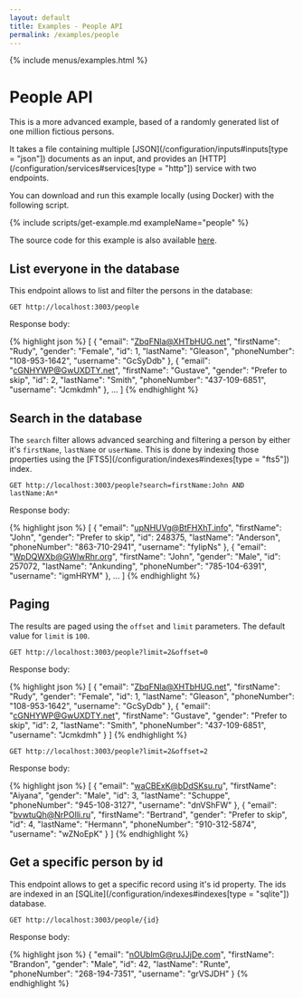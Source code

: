 ```yaml
---
layout: default
title: Examples - People API
permalink: /examples/people
---
```


{% include menus/examples.html %}

# People API

This is a more advanced example, based of a randomly generated list of one million fictious persons.

It takes a file containing multiple [JSON](/configuration/inputs#inputs[type = &quot;json&quot;]) documents as an input, and provides an [HTTP](/configuration/services#services[type = &quot;http&quot;]) service with two endpoints.

You can download and run this example locally (using Docker) with the following script.

{% include scripts/get-example.md exampleName="people" %}

The source code for this example is also available [here](https://github.com/rodb-io/rodb/tree/master/examples/people).

## List everyone in the database

This endpoint allows to list and filter the persons in the database:

`GET http://localhost:3003/people`

Response body:

{% highlight json %}
[
	{
		"email": "ZbqFNla@XHTbHUG.net",
		"firstName": "Rudy",
		"gender": "Female",
		"id": 1,
		"lastName": "Gleason",
		"phoneNumber": "108-953-1642",
		"username": "GcSyDdb"
	},
	{
		"email": "cGNHYWP@GwUXDTY.net",
		"firstName": "Gustave",
		"gender": "Prefer to skip",
		"id": 2,
		"lastName": "Smith",
		"phoneNumber": "437-109-6851",
		"username": "Jcmkdmh"
	},
	...
]
{% endhighlight %}

## Search in the database

The `search` filter allows advanced searching and filtering a person by either it's `firstName`, `lastName` or `userName`. This is done by indexing those properties using the [FTS5](/configuration/indexes#indexes[type = &quot;fts5&quot;]) index.

`GET http://localhost:3003/people?search=firstName:John AND lastName:An*`

Response body:

{% highlight json %}
[
	{
		"email": "upNHUVg@BtFHXhT.info",
		"firstName": "John",
		"gender": "Prefer to skip",
		"id": 248375,
		"lastName": "Anderson",
		"phoneNumber": "863-710-2941",
		"username": "fyIipNs"
	},
	{
		"email": "WpDQWXb@GWlwRhr.org",
		"firstName": "John",
		"gender": "Male",
		"id": 257072,
		"lastName": "Ankunding",
		"phoneNumber": "785-104-6391",
		"username": "igmHRYM"
	},
	...
]
{% endhighlight %}

## Paging

The results are paged using the `offset` and `limit` parameters. The default value for `limit` is `100`.

`GET http://localhost:3003/people?limit=2&offset=0`

Response body:

{% highlight json %}
[
	{
		"email": "ZbqFNla@XHTbHUG.net",
		"firstName": "Rudy",
		"gender": "Female",
		"id": 1,
		"lastName": "Gleason",
		"phoneNumber": "108-953-1642",
		"username": "GcSyDdb"
	},
	{
		"email": "cGNHYWP@GwUXDTY.net",
		"firstName": "Gustave",
		"gender": "Prefer to skip",
		"id": 2,
		"lastName": "Smith",
		"phoneNumber": "437-109-6851",
		"username": "Jcmkdmh"
	}
]
{% endhighlight %}

`GET http://localhost:3003/people?limit=2&offset=2`

Response body:

{% highlight json %}
[
	{
		"email": "waCBExK@bDdSKsu.ru",
		"firstName": "Aiyana",
		"gender": "Male",
		"id": 3,
		"lastName": "Schuppe",
		"phoneNumber": "945-108-3127",
		"username": "dnVShFW"
	},
	{
		"email": "bvwtuQh@NrPOIli.ru",
		"firstName": "Bertrand",
		"gender": "Prefer to skip",
		"id": 4,
		"lastName": "Hermann",
		"phoneNumber": "910-312-5874",
		"username": "wZNoEpK"
	}
]
{% endhighlight %}

## Get a specific person by id

This endpoint allows to get a specific record using it's id property.
The ids are indexed in an [SQLite](/configuration/indexes#indexes[type = &quot;sqlite&quot;]) database.

`GET http://localhost:3003/people/{id}`

Response body:

{% highlight json %}
{
	"email": "nOUblmG@ruJJjDe.com",
	"firstName": "Brandon",
	"gender": "Male",
	"id": 42,
	"lastName": "Runte",
	"phoneNumber": "268-194-7351",
	"username": "grVSJDH"
}
{% endhighlight %}
